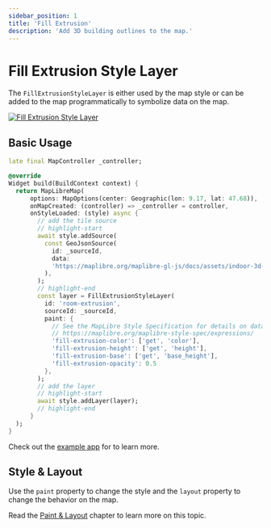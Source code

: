 ```yaml
---
sidebar_position: 1
title: 'Fill Extrusion'
description: 'Add 3D building outlines to the map.'
---
```


# Fill Extrusion Style Layer

The `FillExtrusionStyleLayer` is either used by the map style or can be added to the
map programmatically to symbolize data on the map.

[![Fill Extrusion Style Layer](/img/layers/fill_extrusion_layer.jpg)](/demo/#/style-layers/fill-extrusion)

## Basic Usage

```dart
late final MapController _controller;

@override
Widget build(BuildContext context) {
  return MapLibreMap(
      options: MapOptions(center: Geographic(lon: 9.17, lat: 47.68)),
      onMapCreated: (controller) => _controller = controller,
      onStyleLoaded: (style) async {
        // add the tile source
        // highlight-start
        await style.addSource(
          const GeoJsonSource(
            id: _sourceId,
            data:
            'https://maplibre.org/maplibre-gl-js/docs/assets/indoor-3d-map.geojson',
          ),
        );
        // highlight-end
        const layer = FillExtrusionStyleLayer(
          id: 'room-extrusion',
          sourceId: _sourceId,
          paint: {
            // See the MapLibre Style Specification for details on data expressions.
            // https://maplibre.org/maplibre-style-spec/expressions/
            'fill-extrusion-color': ['get', 'color'],
            'fill-extrusion-height': ['get', 'height'],
            'fill-extrusion-base': ['get', 'base_height'],
            'fill-extrusion-opacity': 0.5
          },
        );
        // add the layer
        // highlight-start
        await style.addLayer(layer);
        // highlight-end
      }
  );
}
```

Check out
the [example app](https://github.com/josxha/flutter-maplibre/blob/main/example/lib/style-layers_circle_page.dart)
for to learn more.

## Style & Layout

Use the `paint` property to change the style and the `layout`
property to change the behavior on the map.

Read the [Paint & Layout](./paint-and-layout) chapter to learn more on this
topic. 